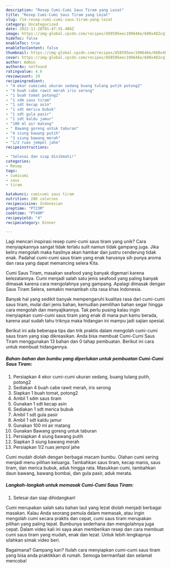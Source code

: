 ```yaml
---
description: "Resep Cumi-Cumi Saus Tiram yang Lezat"
title: "Resep Cumi-Cumi Saus Tiram yang Lezat"
slug: 714-resep-cumi-cumi-saus-tiram-yang-lezat
category: Uncategorized
date: 2022-11-28T01:47:55.486Z
image: https://img-global.cpcdn.com/recipes/d58595eec190646e/680x482cq70/cumi-cumi-saus-tiram-foto-resep-utama.jpg
hideToc: false
enableToc: true
enableTocContent: false
thumbnail: https://img-global.cpcdn.com/recipes/d58595eec190646e/680x482cq70/cumi-cumi-saus-tiram-foto-resep-utama.jpg
cover: https://img-global.cpcdn.com/recipes/d58595eec190646e/680x482cq70/cumi-cumi-saus-tiram-foto-resep-utama.jpg
author: Admin
authorAv: notfound
ratingvalue: 4.6
reviewcount: 19
recipeingredient:
- "4 ekor cumicumi ukuran sedang buang tulang putih potong2"
- "4 buah cabe rawit merah iris serong"
- "1 buah tomat potong2"
- "1 sdm saus tiram"
- "1 sdt kecap asin"
- "1 sdt merica bubuk"
- "1 sdt gula pasir"
- "1 sdt kaldu jamur"
- "100 ml air matang"
- " Bawang goreng untuk taburan"
- "4 siung bawang putih"
- "3 siung bawang merah"
- "1/2 ruas jempol jahe"
recipeinstructions:

- "Selesai dan siap dinikmati!"
categories:
- Resep
tags:
- cumicumi
- saus
- tiram

katakunci: cumicumi saus tiram 
nutrition: 286 calories
recipecuisine: Indonesian
preptime: "PT23M"
cooktime: "PT40M"
recipeyield: "4"
recipecategory: Dinner

---
```





Lagi mencari inspirasi resep cumi-cumi saus tiram yang unik? Cara menyiapkannya sangat tidak terlalu sulit namun tidak gampang juga. Jika keliru mengolah maka hasilnya akan hambar dan justru cenderung tidak enak. Padahal cumi-cumi saus tiram yang enak harusnya sih punya aroma dan rasa yang dapat memancing selera Kita.





Cumi Saus Tiram, masakan seafood yang banyak digemari karena kelezatannya. Cumi menjadi salah satu jenis seafood yang paling banyak dimasak karena cara mengolahnya yang gampang. Apalagi dimasak dengan Saus Tiram Selera, semakin menambah cita rasa khas Indonesia.

Banyak hal yang sedikit banyak mempengaruhi kualitas rasa dari cumi-cumi saus tiram, mulai dari jenis bahan, kemudian pemilihan bahan segar hingga cara mengolah dan menyajikannya. Tak perlu pusing kalau ingin menyiapkan cumi-cumi saus tiram yang enak di mana pun kamu berada, karena asal sudah tahu triknya maka hidangan ini mampu jadi sajian spesial.






Berikut ini ada beberapa tips dan trik praktis dalam mengolah cumi-cumi saus tiram yang siap dikreasikan. Anda bisa membuat Cumi-Cumi Saus Tiram menggunakan 13 bahan dan 0 tahap pembuatan. Berikut ini cara untuk membuat hidangannya.

<!--inarticleads1-->

##### Bahan-bahan dan bumbu yang diperlukan untuk pembuatan Cumi-Cumi Saus Tiram:

1. Persiapkan 4 ekor cumi-cumi ukuran sedang, buang tulang putih, potong2
1. Sediakan 4 buah cabe rawit merah, iris serong
1. Siapkan 1 buah tomat, potong2
1. Ambil 1 sdm saus tiram
1. Gunakan 1 sdt kecap asin
1. Sediakan 1 sdt merica bubuk
1. Ambil 1 sdt gula pasir
1. Ambil 1 sdt kaldu jamur
1. Gunakan 100 ml air matang
1. Gunakan  Bawang goreng untuk taburan
1. Persiapkan 4 siung bawang putih
1. Siapkan 3 siung bawang merah
1. Persiapkan 1/2 ruas jempol jahe


Cumi mudah diolah dengan berbagai macam bumbu. Olahan cumi sering menjadi menu pilihan keluarga. Tambahkan saus tiram, kecap manis, saus tiram, dan merica bubuk, aduk hingga rata. Masukkan cumi, tambahkan daun bawang, bawang bombai, dan gula pasir, aduk merata. 

<!--inarticleads2-->

##### Langkah-langkah untuk memasak Cumi-Cumi Saus Tiram:


1. Selesai dan siap dihidangkan!

Cumi merupakan salah satu bahan laut yang lezat diolah menjadi berbagai masakan. Kalau Anda seorang pemula dalam memasak, atau ingin mengolah cumi secara praktis dan cepat, cumi saus tiram merupakan pilihan yang paling tepat. Bumbunya sederhana dan mengolahnya juga cepat. Dalam video kali ini saya akan memberikan resep dan cara membuat cumi saus tiram yang mudah, enak dan lezat. Untuk lebih lengkapnya silahkan simak video beri. 

Bagaimana? Gampang kan? Itulah cara menyiapkan cumi-cumi saus tiram yang bisa anda praktikkan di rumah. Semoga bermanfaat dan selamat mencoba!
